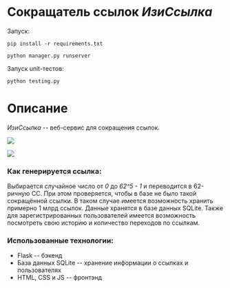 # Сокращатель ссылок _ИзиСсылка_
Запуск:

``
pip install -r requirements.txt
``

``
python manager.py runserver
``

Запуск unit-тестов:

``
python testing.py
``

# Описание

_ИзиСсылка_ -- веб-сервис для сокращения ссылок. 

![](https://sun1-47.userapi.com/eUjXC4TuBhV79oSvU5gcb66u6YhhL-cbZcSXkA/wjE4aUd_JCs.jpg)

![](https://sun1-99.userapi.com/eQT-FXDys5ZFNKXSS8DXX9iD7n0PdSXuHa_W5A/5KTH99YiYog.jpg)

### Как генерируется ссылка: 

Выбирается случайное число от _0_ до _62^5 - 1_ и переводится в 62-ричную СС. 
При этом проверяется, чтобы в базе не было такой сокращённой ссылки.
В таком случае имеется возможность хранить примерно 1 млрд ссылок.
Данные хранятся в базе данных SQLite. Также для зарегистрированных пользователей 
имеется возможность посмотреть свою историю и количество переходов по ссылкам.  

### Использованные технологии:

- Flask -- бэкенд
- База данных SQLite -- хранение информации о ссылках и пользователях
- HTML, CSS и JS -- фронтэнд
